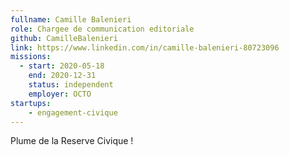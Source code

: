 ```yaml
---
fullname: Camille Balenieri
role: Chargee de communication editoriale
github: CamilleBalenieri
link: https://www.linkedin.com/in/camille-balenieri-80723096
missions:
  - start: 2020-05-18
    end: 2020-12-31
    status: independent
    employer: OCTO
startups:
    - engagement-civique
---
```


Plume de la Reserve Civique !
